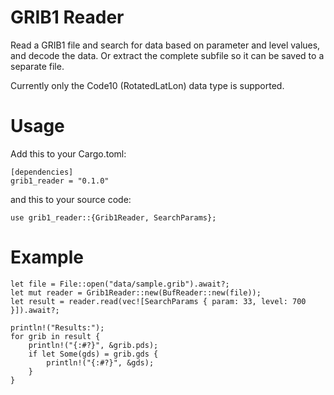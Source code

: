 # GRIB1 Reader

Read a GRIB1 file and search for data based on parameter and level values, and decode the data. Or extract the complete subfile so it can be saved to a separate file.

Currently only the Code10 (RotatedLatLon) data type is supported.

# Usage
Add this to your Cargo.toml:

```
[dependencies]
grib1_reader = "0.1.0"
```
and this to your source code:

```
use grib1_reader::{Grib1Reader, SearchParams};
```
# Example

```
let file = File::open("data/sample.grib").await?;
let mut reader = Grib1Reader::new(BufReader::new(file));
let result = reader.read(vec![SearchParams { param: 33, level: 700 }]).await?;

println!("Results:");
for grib in result {
    println!("{:#?}", &grib.pds);
    if let Some(gds) = grib.gds {
        println!("{:#?}", &gds);
    }
}
```